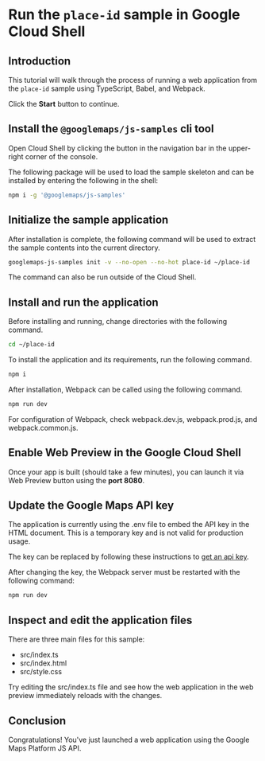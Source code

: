 # Run the `place-id` sample in Google Cloud Shell

<walkthrough-tutorial-duration duration="10"/>

## Introduction

This tutorial will walk through the process of running a web application from
the `place-id` sample using TypeScript, Babel, and Webpack.

Click the **Start** button to continue.

## Install the `@googlemaps/js-samples` cli tool

Open Cloud Shell by clicking the
<walkthrough-cloud-shell-icon></walkthrough-cloud-shell-icon> button in the
navigation bar in the upper-right corner of the console.

The following package will be used to load the sample skeleton and can be
installed by entering the following in the shell:

```bash
npm i -g '@googlemaps/js-samples'
```

## Initialize the sample application

After installation is complete, the following command will be used to extract
the sample contents into the current directory.

```bash
googlemaps-js-samples init -v --no-open --no-hot place-id ~/place-id
```

The command can also be run outside of the Cloud Shell.

## Install and run the application

Before installing and running, change directories with the following command.

```bash
cd ~/place-id
```

To install the application and its requirements, run the following command.

```bash
npm i
```

After installation, Webpack can be called using the following command.

```bash
npm run dev
```

For configuration of Webpack, check
<walkthrough-editor-open-file filePath="~/place-id/webpack.dev.js">webpack.dev.js</walkthrough-editor-open-file>,
<walkthrough-editor-open-file filePath="~/place-id/webpack.prod.js">webpack.prod.js</walkthrough-editor-open-file>,
and
<walkthrough-editor-open-file filePath="~/place-id/webpack.common.js">webpack.common.js</walkthrough-editor-open-file>.

## Enable Web Preview in the Google Cloud Shell

Once your app is built (should take a few minutes), you can launch it via
<walkthrough-spotlight-pointer target="cloudshell" spotlightId="devshell-web-preview-button">Web
Preview button</walkthrough-spotlight-pointer> using the **port 8080**.

## Update the Google Maps API key

The application is currently using the
<walkthrough-editor-open-file filePath="~/place-id/.env">.env</walkthrough-editor-open-file>
file to embed the API key in the HTML document. This is a temporary key and is
not valid for production usage.

The key can be replaced by following these instructions to
[get an api key](https://developers.google.com/maps/documentation/javascript/get-api-key).

After changing the key, the Webpack server must be restarted with the following
command:

```bash
npm run dev
```

## Inspect and edit the application files

There are three main files for this sample:

*   <walkthrough-editor-open-file filePath="~/place-id/src/index.ts">src/index.ts</walkthrough-editor-open-file>
*   <walkthrough-editor-open-file filePath="~/place-id/src/index.html">src/index.html</walkthrough-editor-open-file>
*   <walkthrough-editor-open-file filePath="~/place-id/src/style.css">src/style.css</walkthrough-editor-open-file>

Try editing the <walkthrough-editor-open-file filePath="~/place-id/src/index.ts">src/index.ts</walkthrough-editor-open-file> file and see how the web application in the web preview immediately reloads with the changes.

## Conclusion

<walkthrough-conclusion-trophy></walkthrough-conclusion-trophy>

Congratulations! You've just launched a web application using the Google Maps
Platform JS API.
